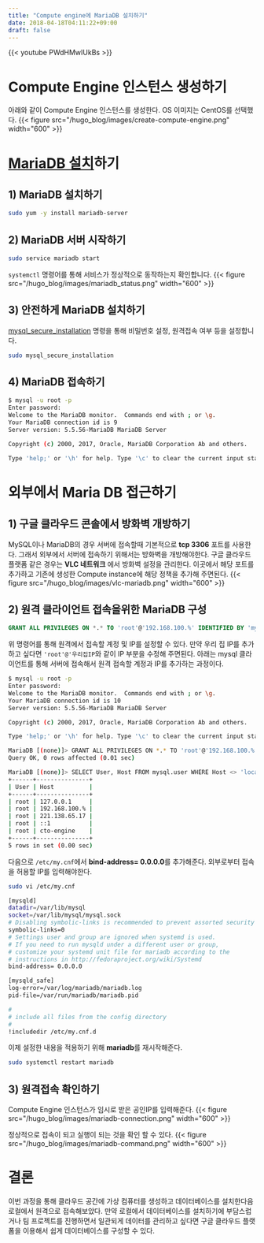 ```yaml
---
title: "Compute engine에 MariaDB 설치하기"
date: 2018-04-18T04:11:22+09:00
draft: false
---
```


{{< youtube PWdHMwIUkBs >}}

# Compute Engine 인스턴스 생성하기

아래와 같이 Compute Engine 인스턴스를 생성한다. OS 이미지는 CentOS를 선택했다.
{{< figure src="/hugo_blog/images/create-compute-engine.png" width="600" >}}

# [MariaDB 설치][1]하기

## 1) MariaDB 설치하기

```bash
sudo yum -y install mariadb-server
```

## 2) MariaDB 서버 시작하기

```bash
sudo service mariadb start
```

`systemctl` 명령어를 통해 서비스가 정상적으로 동작하는지 확인합니다.
{{< figure src="/hugo_blog/images/mariadb_status.png" width="600" >}}

## 3) 안전하게 MariaDB 설치하기

[mysql_secure_installation][2] 명령을 통해 비밀번호 설정, 원격접속 여부 등을 설정합니다.

```bash
sudo mysql_secure_installation
```

## 4) MariaDB 접속하기

```bash
$ mysql -u root -p
Enter password:
Welcome to the MariaDB monitor.  Commands end with ; or \g.
Your MariaDB connection id is 9
Server version: 5.5.56-MariaDB MariaDB Server

Copyright (c) 2000, 2017, Oracle, MariaDB Corporation Ab and others.

Type 'help;' or '\h' for help. Type '\c' to clear the current input statement.
```

# 외부에서 Maria DB 접근하기

## 1) 구글 클라우드 콘솔에서 방화벽 개방하기

MySQL이나 MariaDB의 경우 서버에 접속할때 기본적으로 **tcp 3306** 포트를 사용한다. 그래서 외부에서 서버에 접속하기 위해서는 방화벽을 개방해야한다.
구글 클라우드 플랫폼 같은 경우는 **VLC 네트워크** 에서 방화벽 설정을 관리한다. 이곳에서 해당 포트를 추가하고 기존에 생성한 Compute instance에 해당 정책을 추가해 주면된다.
{{< figure src="/hugo_blog/images/vlc-mariadb.png" width="600" >}}

## 2) 원격 클라이언트 접속을위한 MariaDB 구성

```sql
GRANT ALL PRIVILEGES ON *.* TO 'root'@'192.168.100.%' IDENTIFIED BY 'my-new-password' WITH GRANT OPTION;
```

위 명령어를 통해 원격에서 접속할 계정 및 IP를 설정할 수 있다.
만약 우리 집 IP를 추가하고 싶다면 `'root'@'우리집IP`와 같이 IP 부분을 수정해 주면된다. 아래는 mysql 클라이언트를 통해 서버에 접속해서 원격 접속할 계정과 IP를 추가하는 과정이다.

```bash
$ mysql -u root -p
Enter password:
Welcome to the MariaDB monitor.  Commands end with ; or \g.
Your MariaDB connection id is 10
Server version: 5.5.56-MariaDB MariaDB Server

Copyright (c) 2000, 2017, Oracle, MariaDB Corporation Ab and others.

Type 'help;' or '\h' for help. Type '\c' to clear the current input statement.

MariaDB [(none)]> GRANT ALL PRIVILEGES ON *.* TO 'root'@'192.168.100.%' IDENTIFIED BY 'my-new-password' WITH GRANT OPTION;
Query OK, 0 rows affected (0.01 sec)

MariaDB [(none)]> SELECT User, Host FROM mysql.user WHERE Host <> 'localhost';
+------+---------------+
| User | Host          |
+------+---------------+
| root | 127.0.0.1     |
| root | 192.168.100.% |
| root | 221.138.65.17 |
| root | ::1           |
| root | cto-engine    |
+------+---------------+
5 rows in set (0.00 sec)
```

다음으로 `/etc/my.cnf`에서 **bind-address= 0.0.0.0**를 추가해준다. 외부로부터 접속을 허용할 IP를 입력해야한다.

```bash
sudo vi /etc/my.cnf
```

```bash
[mysqld]
datadir=/var/lib/mysql
socket=/var/lib/mysql/mysql.sock
# Disabling symbolic-links is recommended to prevent assorted security risks
symbolic-links=0
# Settings user and group are ignored when systemd is used.
# If you need to run mysqld under a different user or group,
# customize your systemd unit file for mariadb according to the
# instructions in http://fedoraproject.org/wiki/Systemd
bind-address= 0.0.0.0

[mysqld_safe]
log-error=/var/log/mariadb/mariadb.log
pid-file=/var/run/mariadb/mariadb.pid

#
# include all files from the config directory
#
!includedir /etc/my.cnf.d
```

이제 설정한 내용을 적용하기 위해 **mariadb**를 재시작해준다.

```bash
sudo systemctl restart mariadb
```

## 3) 원격접속 확인하기

Compute Engine 인스턴스가 임시로 받은 공인IP를 입력해준다.
{{< figure src="/hugo_blog/images/mariadb-connection.png" width="600" >}}

정상적으로 접속이 되고 실행이 되는 것을 확인 할 수 있다.
{{< figure src="/hugo_blog/images/mariadb-command.png" width="600" >}}

# 결론

이번 과정을 통해 클라우드 공간에 가상 컴퓨터를 생성하고 데이터베이스를 설치한다음 로컬에서 원격으로 접속해보았다.
만약 로컬에서 데이터베이스를 설치하기에 부담스럽거나 팀 프로젝트를 진행하면서 일관되게 데이터를 관리하고 싶다면 구글 클라우드 플랫폼을 이용해서 쉽게 데이터베이스를 구성할 수 있다.

[1]: https://cloud.google.com/solutions/setup-mysql
[2]: https://dev.mysql.com/doc/refman/8.0/en/mysql-secure-installation.html
[3]: https://mariadb.com/kb/en/library/configuring-mariadb-for-remote-client-access/